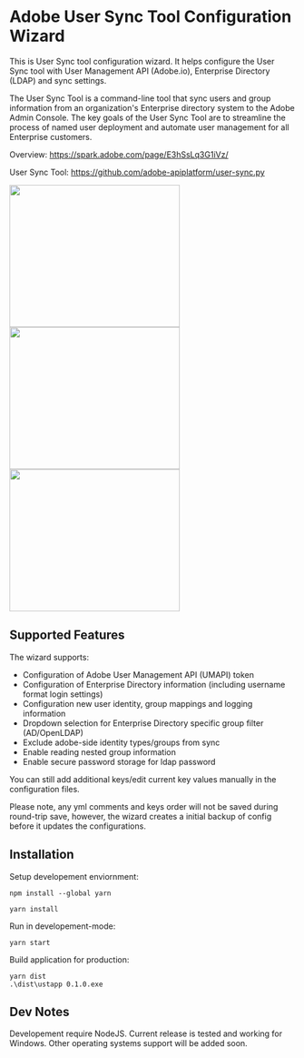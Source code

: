 # Adobe User Sync Tool Configuration Wizard
This is User Sync tool configuration wizard. It helps configure the User Sync tool with User Management API (Adobe.io), Enterprise Directory (LDAP) and sync settings.

The User Sync Tool is a command-line tool that sync users and group information from an organization's Enterprise directory system to the Adobe Admin Console. The key goals of the User Sync Tool are to streamline the process of named user deployment and automate user management for all Enterprise customers.

Overview: https://spark.adobe.com/page/E3hSsLq3G1iVz/

User Sync Tool: https://github.com/adobe-apiplatform/user-sync.py

<img src="https://user-images.githubusercontent.com/63472846/123321288-68ca5300-d4f8-11eb-8b65-fe3bb3094f82.png" height = "250" width = "300"> <img src="https://user-images.githubusercontent.com/63472846/123321293-6a941680-d4f8-11eb-97e2-7619c5deb5ee.png" height = "250" width = "300">
<img src="https://user-images.githubusercontent.com/63472846/123321297-6bc54380-d4f8-11eb-8fbc-56d428caaa5d.png" height = "250" width = "300">



## Supported Features
The wizard supports:

* Configuration of Adobe User Management API (UMAPI) token
* Configuration of Enterprise Directory information (including username format login settings)
* Configuration new user identity, group mappings and logging information
* Dropdown selection for Enterprise Directory specific group filter (AD/OpenLDAP)
* Exclude adobe-side identity types/groups from sync
* Enable reading nested group information
* Enable secure password storage for ldap password

You can still add additional keys/edit current key values manually in the configuration files.

Please note, any yml comments and keys order will not be saved during round-trip save, however, the wizard creates a initial backup of config before it updates the configurations.

## Installation
Setup developement enviornment:

    npm install --global yarn

    yarn install
Run in developement-mode:

    yarn start
Build application for production:

    yarn dist
    .\dist\ustapp 0.1.0.exe
## Dev Notes
Developement require NodeJS. Current release is tested and working for Windows. Other operating systems support will be added soon.
